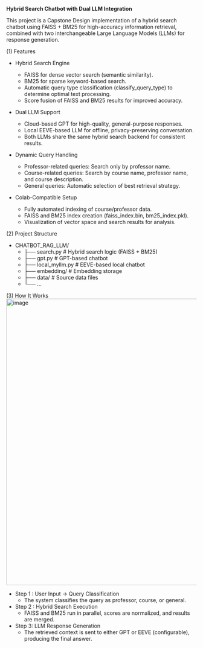 **Hybrid Search Chatbot with Dual LLM Integration**

This project is a Capstone Design implementation of a hybrid search chatbot using FAISS + BM25 for high-accuracy information retrieval, combined with two interchangeable Large Language Models (LLMs) for response generation.

(1) Features
- Hybrid Search Engine
  - FAISS for dense vector search (semantic similarity).
  - BM25 for sparse keyword-based search.
  - Automatic query type classification (classify_query_type) to determine optimal text processing.
  - Score fusion of FAISS and BM25 results for improved accuracy.

- Dual LLM Support
  - Cloud-based GPT for high-quality, general-purpose responses.
  - Local EEVE-based LLM for offline, privacy-preserving conversation.
  - Both LLMs share the same hybrid search backend for consistent results.

- Dynamic Query Handling
    - Professor-related queries: Search only by professor name.
    - Course-related queries: Search by course name, professor name, and course description.
    - General queries: Automatic selection of best retrieval strategy.

- Colab-Compatible Setup
  - Fully automated indexing of course/professor data.
  - FAISS and BM25 index creation (faiss_index.bin, bm25_index.pkl).
  - Visualization of vector space and search results for analysis.
 
(2) Project Structure
  - CHATBOT_RAG_LLM/
    - ├── search.py         # Hybrid search logic (FAISS + BM25)
    - ├── gpt.py            # GPT-based chatbot
    - ├── local_myllm.py    # EEVE-based local chatbot
    - ├── embedding/        # Embedding storage
    - ├── data/             # Source data files
    - └── ...

(3) How It Works
<img width="1692" height="759" alt="image" src="https://github.com/user-attachments/assets/99452a83-5a54-47e4-bd1e-1f74d7f68892" />
- Step 1 : User Input → Query Classification
  - The system classifies the query as professor, course, or general.
- Step 2 : Hybrid Search Execution
  - FAISS and BM25 run in parallel, scores are normalized, and results are merged.
- Step 3: LLM Response Generation
  - The retrieved context is sent to either GPT or EEVE (configurable), producing the final answer.

